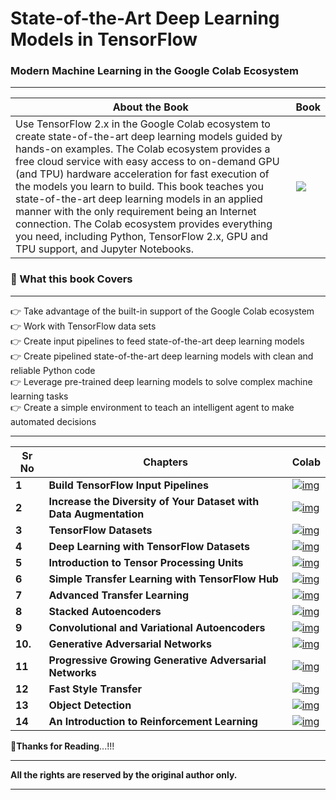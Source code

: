 # State-of-the-Art Deep Learning Models in TensorFlow

### Modern Machine Learning in the Google Colab Ecosystem

---

| About the Book                                               | Book                                                     |
| ------------------------------------------------------------ | -------------------------------------------------------- |
| Use TensorFlow 2.x in the Google Colab ecosystem to create state-of-the-art deep learning models guided by hands-on examples. The Colab ecosystem provides a free cloud service with easy access to on-demand GPU (and TPU) hardware acceleration for fast execution of the models you learn to build. This book teaches you state-of-the-art deep learning models in an applied manner with the only requirement being an Internet connection. The Colab ecosystem provides everything you need, including Python, TensorFlow 2.x, GPU and TPU support, and Jupyter Notebooks. | ![](https://m.media-amazon.com/images/I/61LfZhNHoOL.jpg) |
### :book: What this book Covers

---

👉 Take advantage of the built-in support of the Google Colab ecosystem  
👉 Work with TensorFlow data sets  
👉 Create input pipelines to feed state-of-the-art deep learning models  
👉 Create pipelined state-of-the-art deep learning models with clean and reliable Python code  
👉 Leverage pre-trained deep learning models to solve complex machine learning tasks  
👉 Create a simple environment to teach an intelligent agent to make automated decisions  

---

| Sr No   | Chapters                                                     | Colab                                                        |
| ------- | ------------------------------------------------------------ | ------------------------------------------------------------ |
| **1**   | **Build TensorFlow Input Pipelines**                         | [![img](https://camo.githubusercontent.com/84f0493939e0c4de4e6dbe113251b4bfb5353e57134ffd9fcab6b8714514d4d1/68747470733a2f2f636f6c61622e72657365617263682e676f6f676c652e636f6d2f6173736574732f636f6c61622d62616467652e737667)](https://colab.research.google.com/github/ashishpatel26/State-of-the-Art-Deep-Learning-Models-in-TensorFlow/blob/main/chapter01/ch01.ipynb) |
| **2**   | **Increase the Diversity of Your Dataset with Data Augmentation** | [![img](https://camo.githubusercontent.com/84f0493939e0c4de4e6dbe113251b4bfb5353e57134ffd9fcab6b8714514d4d1/68747470733a2f2f636f6c61622e72657365617263682e676f6f676c652e636f6d2f6173736574732f636f6c61622d62616467652e737667)](https://colab.research.google.com/github/ashishpatel26/State-of-the-Art-Deep-Learning-Models-in-TensorFlow/blob/main/chapter02/ch02.ipynb) |
| **3**   | **TensorFlow Datasets**                                      | [![img](https://camo.githubusercontent.com/84f0493939e0c4de4e6dbe113251b4bfb5353e57134ffd9fcab6b8714514d4d1/68747470733a2f2f636f6c61622e72657365617263682e676f6f676c652e636f6d2f6173736574732f636f6c61622d62616467652e737667)](https://colab.research.google.com/github/ashishpatel26/State-of-the-Art-Deep-Learning-Models-in-TensorFlow/blob/main/chapter03/ch03.ipynb) |
| **4**   | **Deep Learning with TensorFlow Datasets**                   | [![img](https://camo.githubusercontent.com/84f0493939e0c4de4e6dbe113251b4bfb5353e57134ffd9fcab6b8714514d4d1/68747470733a2f2f636f6c61622e72657365617263682e676f6f676c652e636f6d2f6173736574732f636f6c61622d62616467652e737667)](https://colab.research.google.com/github/ashishpatel26/State-of-the-Art-Deep-Learning-Models-in-TensorFlow/blob/main/chapter04/ch04.ipynb) |
| **5**   | **Introduction to Tensor Processing Units**                  | [![img](https://camo.githubusercontent.com/84f0493939e0c4de4e6dbe113251b4bfb5353e57134ffd9fcab6b8714514d4d1/68747470733a2f2f636f6c61622e72657365617263682e676f6f676c652e636f6d2f6173736574732f636f6c61622d62616467652e737667)](https://colab.research.google.com/github/ashishpatel26/State-of-the-Art-Deep-Learning-Models-in-TensorFlow/blob/main/chapter05/ch05.ipynb) |
| **6**   | **Simple Transfer Learning with TensorFlow Hub**             | [![img](https://camo.githubusercontent.com/84f0493939e0c4de4e6dbe113251b4bfb5353e57134ffd9fcab6b8714514d4d1/68747470733a2f2f636f6c61622e72657365617263682e676f6f676c652e636f6d2f6173736574732f636f6c61622d62616467652e737667)](https://colab.research.google.com/github/ashishpatel26/State-of-the-Art-Deep-Learning-Models-in-TensorFlow/blob/main/chapter06/ch06.ipynb) |
| **7**   | **Advanced Transfer Learning**                               | [![img](https://camo.githubusercontent.com/84f0493939e0c4de4e6dbe113251b4bfb5353e57134ffd9fcab6b8714514d4d1/68747470733a2f2f636f6c61622e72657365617263682e676f6f676c652e636f6d2f6173736574732f636f6c61622d62616467652e737667)](https://colab.research.google.com/github/ashishpatel26/State-of-the-Art-Deep-Learning-Models-in-TensorFlow/blob/main/chapter07/ch07.ipynb) |
| **8**   | **Stacked Autoencoders**                                     | [![img](https://camo.githubusercontent.com/84f0493939e0c4de4e6dbe113251b4bfb5353e57134ffd9fcab6b8714514d4d1/68747470733a2f2f636f6c61622e72657365617263682e676f6f676c652e636f6d2f6173736574732f636f6c61622d62616467652e737667)](https://colab.research.google.com/github/ashishpatel26/State-of-the-Art-Deep-Learning-Models-in-TensorFlow/blob/main/chapter08/ch08.ipynb) |
| **9**   | **Convolutional and Variational Autoencoders**               | [![img](https://camo.githubusercontent.com/84f0493939e0c4de4e6dbe113251b4bfb5353e57134ffd9fcab6b8714514d4d1/68747470733a2f2f636f6c61622e72657365617263682e676f6f676c652e636f6d2f6173736574732f636f6c61622d62616467652e737667)](https://colab.research.google.com/github/ashishpatel26/State-of-the-Art-Deep-Learning-Models-in-TensorFlow/blob/main/chapter09/ch09.ipynb) |
| **10.** | **Generative Adversarial Networks**                          | [![img](https://camo.githubusercontent.com/84f0493939e0c4de4e6dbe113251b4bfb5353e57134ffd9fcab6b8714514d4d1/68747470733a2f2f636f6c61622e72657365617263682e676f6f676c652e636f6d2f6173736574732f636f6c61622d62616467652e737667)](https://colab.research.google.com/github/ashishpatel26/State-of-the-Art-Deep-Learning-Models-in-TensorFlow/blob/main/chapter10/ch10.ipynb) |
| **11**  | **Progressive Growing Generative Adversarial Networks**      | [![img](https://camo.githubusercontent.com/84f0493939e0c4de4e6dbe113251b4bfb5353e57134ffd9fcab6b8714514d4d1/68747470733a2f2f636f6c61622e72657365617263682e676f6f676c652e636f6d2f6173736574732f636f6c61622d62616467652e737667)](https://colab.research.google.com/github/ashishpatel26/State-of-the-Art-Deep-Learning-Models-in-TensorFlow/blob/main/chapter11/ch11.ipynb) |
| **12**  | **Fast Style Transfer**                                      | [![img](https://camo.githubusercontent.com/84f0493939e0c4de4e6dbe113251b4bfb5353e57134ffd9fcab6b8714514d4d1/68747470733a2f2f636f6c61622e72657365617263682e676f6f676c652e636f6d2f6173736574732f636f6c61622d62616467652e737667)](https://colab.research.google.com/github/ashishpatel26/State-of-the-Art-Deep-Learning-Models-in-TensorFlow/blob/main/chapter12/ch12.ipynb) |
| **13**  | **Object Detection**                                         | [![img](https://camo.githubusercontent.com/84f0493939e0c4de4e6dbe113251b4bfb5353e57134ffd9fcab6b8714514d4d1/68747470733a2f2f636f6c61622e72657365617263682e676f6f676c652e636f6d2f6173736574732f636f6c61622d62616467652e737667)](https://colab.research.google.com/github/ashishpatel26/State-of-the-Art-Deep-Learning-Models-in-TensorFlow/blob/main/chapter13/ch13.ipynb) |
| **14**  | **An Introduction to Reinforcement Learning**                | [![img](https://camo.githubusercontent.com/84f0493939e0c4de4e6dbe113251b4bfb5353e57134ffd9fcab6b8714514d4d1/68747470733a2f2f636f6c61622e72657365617263682e676f6f676c652e636f6d2f6173736574732f636f6c61622d62616467652e737667)](https://colab.research.google.com/github/ashishpatel26/State-of-the-Art-Deep-Learning-Models-in-TensorFlow/blob/main/chapter14/ch14.ipynb) |

🙏**Thanks for Reading**...!!!

---

**All the rights are reserved by the original author only.**

---

